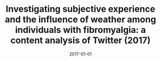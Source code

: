 ---
title: "Investigating subjective experience and the influence of weather among individuals with fibromyalgia: a content analysis of Twitter (2017)"
collection: publications
permalink: /publication/Individuals With Fibromyalgia_2017
date: 2017-01-01
venue: 'JMIR public health and surveillance'
paperurl: '/files/research/Individuals With Fibromyalgia_2017.pdf'
link: 'https://publichealth.jmir.org/2017/1/e4/'
citation: 'Pari Delir Haghighi, <b>Yong-Bin Kang</b>, Rachelle Buchbinder, Frada Burstein, Samuel Whittle, Investigating Subjective Experience and the Influence of Weather Among Individuals With Fibromyalgia: A Content Analysis of Twitter, JMIR public health and surveillance, Vol 3, No 1, 2017'
---